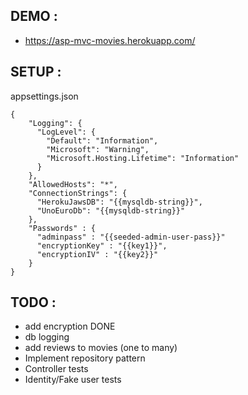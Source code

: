 ## DEMO :
- https://asp-mvc-movies.herokuapp.com/

## SETUP :

appsettings.json

```
{
    "Logging": {
      "LogLevel": {
        "Default": "Information",
        "Microsoft": "Warning",
        "Microsoft.Hosting.Lifetime": "Information"
      }
    },
    "AllowedHosts": "*",
    "ConnectionStrings": {
      "HerokuJawsDB": "{{mysqldb-string}}",
      "UnoEuroDb": "{{mysqldb-string}}"
    },
    "Passwords" : {
      "adminpass" : "{{seeded-admin-user-pass}}"
      "encryptionKey" : "{{key1}}",
      "encryptionIV" : "{{key2}}"
    }
}
```

## TODO :
- add encryption DONE
- db logging
- add reviews to movies (one to many)
- Implement repository pattern
- Controller tests
- Identity/Fake user tests